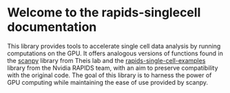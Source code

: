 # Welcome to the rapids-singlecell documentation

This library provides tools to accelerate single cell data analysis by running computations on the GPU. It offers analogous versions of functions found in the [scanpy](https://github.com/scverse/scanpy) library from Theis lab and the [rapids-single-cell-examples](https://github.com/clara-parabricks/rapids-single-cell-examples) library from the Nvidia RAPIDS team, with an aim to preserve compatibility with the original code. The goal of this library is to harness the power of GPU computing while maintaining the ease of use provided by scanpy.
